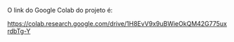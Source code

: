 O link do Google Colab do projeto é:

https://colab.research.google.com/drive/1H8EvV9x9uBWieOkQM42G775uxrdbTg-Y
